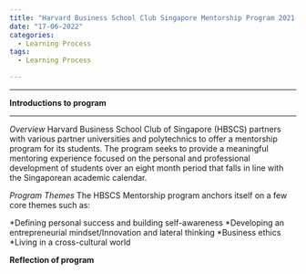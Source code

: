 ```yaml
---
title: "Harvard Business School Club Singapore Mentorship Program 2021-2022"
date: "17-06-2022"
categories:
  - Learning Process
tags:
  - Learning Process

---
```


***

<strong>Introductions to program</strong>

***

<em>Overview</em>
Harvard Business School Club of Singapore (HBSCS) partners with various partner universities and polytechnics to offer a mentorship program for its students. The program seeks to provide a meaningful mentoring experience focused on the personal and professional development of students over an eight month period that falls in line with the Singaporean academic calendar. 

<em>Program Themes</em>
The HBSCS Mentorship program anchors itself on a few core themes such as:

*Defining personal success and building self-awareness
*Developing an entrepreneurial mindset/Innovation and lateral thinking
*Business ethics
*Living in a cross-cultural world


<strong>Reflection of program</strong>